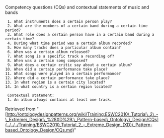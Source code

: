 Competency questions (CQs) and contextual statements of music and bands




```
 1. What instruments does a certain person play?
 2. What are the members of a certain band during a certain time period?
 3. What role does a certain person have in a certain band during a certain time?
 4. During what time period was a certain album recorded?
 5. How many tracks does a particular album contain?
 6. When was a certain album released?
 7. What song is a specific track a recording of?
 8. When was a certain song composed?
 9. What does a certain critic say about a certain album?
10. When did a certain performance take place?
11. What songs were played in a certain performance?
12. Where did a certain performance take place?
13. In what region is a certain city located?
14. In what country is a certain region located?

```


```
 Contextual statement:
 1. An album always contains at least one track.

```



Retrieved from "[http://ontologydesignpatterns.org/wiki/Training:ESWC2010\_Tutorial\_2\_-\_Extreme\_Design\_%28XD%29:\_Pattern-based\_Ontology\_Design/CQs](../../../Training/ESWC2010_Tutorial_2_-_Extreme_Design_(XD)/_Pattern-based_Ontology_Design/CQs.md)"